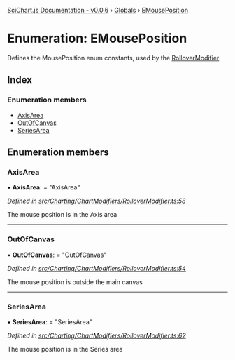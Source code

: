 [SciChart.js Documentation - v0.0.6](../README.md) › [Globals](../globals.md) › [EMousePosition](emouseposition.md)

# Enumeration: EMousePosition

Defines the MousePosition enum constants, used by the [RolloverModifier](../classes/rollovermodifier.md)

## Index

### Enumeration members

* [AxisArea](emouseposition.md#axisarea)
* [OutOfCanvas](emouseposition.md#outofcanvas)
* [SeriesArea](emouseposition.md#seriesarea)

## Enumeration members

###  AxisArea

• **AxisArea**: = "AxisArea"

*Defined in [src/Charting/ChartModifiers/RolloverModifier.ts:58](https://github.com/ABTSoftware/SciChart.Dev/blob/272ab7fc7f/Web/src/SciChart/src/Charting/ChartModifiers/RolloverModifier.ts#L58)*

The mouse position is in the Axis area

___

###  OutOfCanvas

• **OutOfCanvas**: = "OutOfCanvas"

*Defined in [src/Charting/ChartModifiers/RolloverModifier.ts:54](https://github.com/ABTSoftware/SciChart.Dev/blob/272ab7fc7f/Web/src/SciChart/src/Charting/ChartModifiers/RolloverModifier.ts#L54)*

The mouse position is outside the main canvas

___

###  SeriesArea

• **SeriesArea**: = "SeriesArea"

*Defined in [src/Charting/ChartModifiers/RolloverModifier.ts:62](https://github.com/ABTSoftware/SciChart.Dev/blob/272ab7fc7f/Web/src/SciChart/src/Charting/ChartModifiers/RolloverModifier.ts#L62)*

The mouse position is in the Series area
